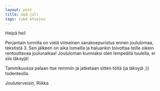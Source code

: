 ```yaml
---
layout: post
title: God jul!
tags: rub4 etusivu
---
```


Heipä hei!

Perjantain tunnilla on vielä viimeinen sanakoepuristus ennen joululomaa, tekstistä 3. Sen jälkeen on aika lomailla
ja haluankin toivottaa teille oikein rentouttavaa joulunaikaa! Joululoman kunniaksi olen lempeällä tuulella,
ei siis läksyjä!

Tammikuussa palaan itse remmiin ja jatketaan sitten töitä (ja läksyjä ;)) todenteolla.

Jouluterveisin,
Riikka
